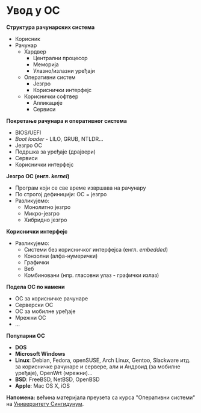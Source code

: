 # Увод у ОС

**Структура рачунарских система**

- Корисник
- Рачунар
	- Хардвер
		- Централни процесор
		- Меморија
		- Улазно/излазни уређаји
	- Оперативни систем
		- Језгро
		- Кориснички интерфејс
	- Кориснички софтвер
		- Апликације
		- Сервиси

**Покретање рачунара и оперативног система**

- BIOS/UEFI
- *Boot loader* - LILO, GRUB, NTLDR...
- Језгро ОС
- Подршка за уређаје (драјвери)
- Сервиси
- Кориснички интерфејс

**Језгро ОС (енгл. *kernel*)**

- Програм који се све време извршава на рачунару
- По строгој дефиницији: ОС = језгро
- Разликујемо:
	- Монолитно језгро
	- Микро-језгро
	- Хибридно језгро

**Кориснички интерфејс**

- Разликујемо:
	- Системи без корисничког интерфејса (енгл. *embedded*)
	- Конзолни (алфа-нумерички)
	- Графички
	- Веб
	- Комбиновани (нпр. гласовни улаз - графички излаз)

**Подела ОС по намени**

- ОС за корисничке рачунаре
- Серверски ОС
- ОС за мобилне уређаје
- Мрежни ОС
- ...

**Популарни ОС**

- **DOS**
- **Microsoft Windows**
- **Linux**: Debian, Fedora, openSUSE, Arch Linux, Gentoo, Slackware итд. за корисничке рачунаре и сервере, али и Андроид (за мобилне уређаје), OpenWrt (мрежни)...
- **BSD**: FreeBSD, NetBSD, OpenBSD
- **Apple**: Mac OS X, iOS

**Напомена:** већина материјала преузета са курса "Оперативни системи" на [Универзитету Сингидунум](https://singidunum.ac.rs).
